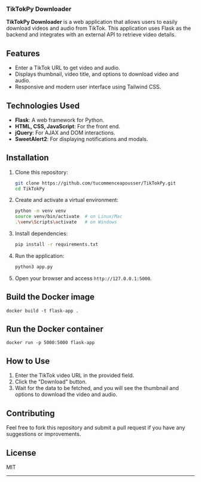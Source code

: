 ### TikTokPy Downloader

**TikTokPy Downloader** is a web application that allows users to easily download videos and audio from TikTok. This application uses Flask as the backend and integrates with an external API to retrieve video details.

## Features

- Enter a TikTok URL to get video and audio.
- Displays thumbnail, video title, and options to download video and audio.
- Responsive and modern user interface using Tailwind CSS.

## Technologies Used

- **Flask**: A web framework for Python.
- **HTML, CSS, JavaScript**: For the front end.
- **jQuery**: For AJAX and DOM interactions.
- **SweetAlert2**: For displaying notifications and modals.

## Installation

1. Clone this repository:

   ```bash
   git clone https://github.com/tucommenceapousser/TikTokPy.git
   cd TikTokPy
    ```

2. Create and activate a virtual environment:

   ```bash
   python -m venv venv
   source venv/bin/activate  # on Linux/Mac
   .\venv\Scripts\activate   # on Windows
   ```

3. Install dependencies:

   ```bash
   pip install -r requirements.txt
   ```

4. Run the application:

   ```bash
   python3 app.py
   ```

5. Open your browser and access `http://127.0.0.1:5000`.
   
## Build the Docker image
```
docker build -t flask-app .
```
## Run the Docker container
```
docker run -p 5000:5000 flask-app
```
## How to Use

1. Enter the TikTok video URL in the provided field.
2. Click the "Download" button.
3. Wait for the data to be fetched, and you will see the thumbnail and options to download the video and audio.

## Contributing

Feel free to fork this repository and submit a pull request if you have any suggestions or improvements.

## License

MIT

---
